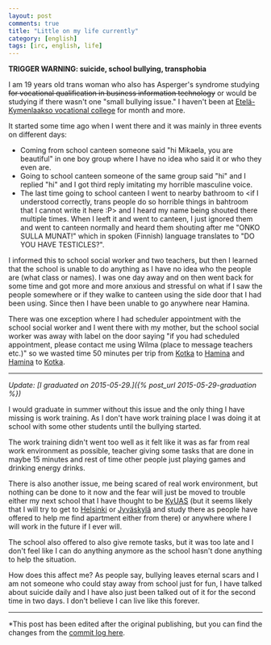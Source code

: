 ```yaml
---
layout: post
comments: true
title: "Little on my life currently"
category: [english]
tags: [irc, english, life]
---
```


<!--

Today I decided to leave all communities that had anything to do with bots,
mainly because of the Limnoria channels.

If you have followed Limnoria's channels for longer time, you know how
it has gotten less tolerant of discussions that are not related to
Limnoria. It started escalating today as \#freenode had discussions on
issues with freenode's staffers and while one issue was resolved, @ncoevoet
decided that it's best that they leave the channel as they are "unwanted".

Below is the <s>problematic part of</s> discussion from 2015-02-13:

*Many people asked what happened fully so here it is.*

*And people are telling me that this log is too long and they are unable
to find the important part and the previous problematic part starts from
`[21:43:36]`.*

<pre class="irclog">
[20:48:35] &lt;Hasimir&gt; hey Mikaela, how is the network command referred to in a plugin (like @network), is it supybot.network or config.network or something else?
[20:49:00] &lt;Mikaela&gt; I have no idea what you mean
[20:49:27] &lt;Hasimir&gt; basically I want to tweak a plugin to make a filename that refers to the network the bot is on
[20:49:34] &lt;Hasimir&gt; so here ...
[20:49:37] &lt;Hasimir&gt; @network
[20:49:38] &lt;Limnoria&gt; freenode
[20:49:48] &lt;Hasimir&gt; we get that
[20:50:02] &lt;Hasimir&gt; but elsewhere, obviously something different
[20:51:08] &lt;Mikaela&gt; @help network
[20:51:08] &lt;Limnoria&gt; (network takes no arguments) -- Returns the network the bot is on. 
[20:51:22] &lt;Mikaela&gt; so probably always the network where you call that
[20:52:04] &lt;Hasimir&gt; but doesn't indicate whether it can be called by a script in relation to a user if the bot is on 2 or more networks
[20:52:41] &lt;Mikaela&gt; I have no idea what you are talking bout and I am currently the worst person who to ask support
[20:52:47] &lt;Hasimir&gt; heh
[20:52:50] &lt;Hasimir&gt; that's cool
[20:53:10] &lt;Hasimir&gt; I'll leave that bit for now then ...
[20:53:42] &lt;Hasimir&gt; and yeah, I'm trying to expand the gpg auth options to include a method which makes it easier for end user scripting
[20:54:33] &lt;Hasimir&gt; i.e. a method where the end user has a constant url to grab an encrypted token from, etc. (like nano's eauth and everify combo)
[20:55:24] &lt;Mikaela&gt; I have no coding skills as you might remember
[20:55:44] &lt;Hasimir&gt; actually, I'd kinda forgotten, my bad
[20:56:15] &lt;Mikaela&gt; sorry, life is just being difficult again
[20:56:29] &lt;Hasimir&gt; we'll manage ...
[20:57:34] &lt;Hasimir&gt; all I need to do is make the url/filename unique and there are other ways
[20:58:20] &lt;Mikaela&gt; it's that day tomorrow and I am crying because of it and Ialso was in arguing about intersex people and those surgeries
[20:58:22] &lt;Mikaela&gt; me: it should be waited for intersex person to be old enough to decide what is the best for them
[20:58:24] &lt;Mikaela&gt; they: doctors should decide the best possible action (that always translates to either cutting as girl unless there is enough material for boy)
[20:58:26] &lt;Mikaela&gt; and the still didn't listen to me or click my links and there are really bad things in them
[20:58:41] &lt;Mikaela&gt; " When he was 12, Bruce was given female hormones so his body would feminize. Then, at 18, he prepared for a vaginoplasty -- "designed to allow me "to have sex with my husband." "
[20:59:17] &lt;Mikaela&gt; it's so much pain to be in body with wrong hormones and parts and they cut people without asking them to cause them that pain
[20:59:38] &lt;Mikaela&gt; and while they are doing that, we must fight to be able to get the treatment we need
[21:00:01] &lt;Mikaela&gt; I have had thoese around ten self-castration and suicide attempts, but are doctors doing nything? no, I had to be on illegal HRT for year
[21:00:38] &lt;Mikaela&gt; and now they are not giving me papers to get myself legally recognized so when I graduate, I am unable to apply for next school
[21:00:55] &lt;Hasimir&gt; aye, and there is a lot more variation than what society would call normal than most people think or suspect
[21:01:31] &lt;Hasimir&gt; and endochrinal issues are ... complex
[21:01:34] &lt;Mikaela&gt; I still haven't meet anyone normal
[21:01:44] &lt;Hasimir&gt; neither have I  ;)
[21:02:00] &lt;Mikaela&gt; but how I know this society, those people who make my school pain are normal
[21:02:21] &lt;Mikaela&gt; I must use backdoor to canteen to even be able to get there without being shouted transphobic things
[21:02:48] &lt;Hasimir&gt; but then I did take the name of a character described as a genetic eunuch as my handle ... albeit a sneaky and politically adept one
[21:03:26] &lt;Mikaela&gt; I don't think I know that character
[21:03:39] &lt;Hasimir&gt; from Frank Herbert's Dune
[21:03:55] &lt;Mikaela&gt; oh, I see, I haven't read that
[21:04:10] &lt;Mikaela&gt; I have lately been reading just The Wheel of Time and I am in prologue of book 10
[21:04:15] &lt;Hasimir&gt; really good book, I highly recommend it
[21:04:45] &lt;Hasimir&gt; oh lord, the Wheel of Neverending Time in which one fight lasts for 3 days and 7 volumes  ;)
[21:05:43] &lt;Hasimir&gt; but if you love your fantasy novels ...
[21:06:03] &lt;Hasimir&gt; the Fionnavar Trilogy by Guy Gavriel Kay is an absolute must read
[21:06:09] &lt;Mikaela&gt; nothing else triggering in it than me hoping that some things would happen to me and there are some negative things there, but mostly it's just women thinking that the only thing men ever do is gossipping and men thinking the same about women
[21:06:11] &lt;Mikaela&gt; :D
[21:06:13] &lt;Mikaela&gt; yes, I love fantasy
[21:06:36] &lt;Mikaela&gt; I just feel it differently nowadays and if something particulary touching happens, I might cry
[21:06:42] &lt;Hasimir&gt; also the Chronicles of Amber by Roger Zelazny (whose novel, Lord of Light shared the 1968 Hugo award with Herbert's Dune)
[21:06:58] &lt;Mikaela&gt; one example could be The Hunt Records by Tamora Pierce (if I recall the name correctly)
[21:07:12] &lt;Hasimir&gt; then you'll really love Guy Gavriel Kay's work
[21:07:16] &lt;Mikaela&gt; doesn't sound familiar either
[21:07:41] &lt;Mikaela&gt; I must probably try sometime
[21:08:00] &lt;Hasimir&gt; then there's the classics: the original Riftwar saga (Magician, Silverthorn and A Darkness at Sethanon)
[21:08:02] &lt;Mikaela&gt; if I live that far
[21:08:29] &lt;Mikaela&gt; i should probably write these names down somewhere
[21:08:43] &lt;Hasimir&gt; do *not* let the scummy hole of school let you fall into that trap ...
[21:09:06] &lt;Hasimir&gt; also, IRC logs serve as a good cheat sheet for the reading list ... ;)
[21:09:11] &lt;Mikaela&gt; it's also doctors and everything else than school
[21:09:17] &lt;Mikaela&gt; oh, yes
[21:09:22] &lt;Hasimir&gt; hang on, let's make this easier ... PM?
[21:09:55] &lt;Mikaela&gt; if you wish
[21:16:46] &lt;Mikaela&gt; Hasimir: oh and you might be interested in #books,##literature
[21:17:19] &lt;Hasimir&gt; oh my, I got into enough trouble when I stumbled onto ##chess ...
[21:17:27] &lt;Hasimir&gt; and then #lichess
[21:43:36] &lt;niko&gt; Mikaela: maybe there is more suitable channels for that than here
[21:46:37] &lt;Mikaela&gt; niko: for what?
[21:48:34] &lt;niko&gt; most of us are here for supybot/limnoria support etc, could you use another channel for your gender problem ?
[21:49:41] &lt;Mikaela&gt; our CoC has always allowed offtopic talking and this is the channel where I was always open even before I came out. There aren't also active support questions at the moment. You can find the link in ,,(topic get 1)
[21:49:43] &lt;Limnoria&gt; Help with using and developing for Limnoria, please see our CoC http://git.io/rh363Q
[21:50:04] &lt;Mikaela&gt; true, most of that has moved to ##abgilpqt+ after it was founded and this stopped being the nice channel of ~5 people
</pre>

Today it was nicely told me that it's not offtopic that is the issue, but
it's "my ranting" or in other words, me as I am not neurotypical or cis
or anything else that is wanted feature there. [Link to the CoC of that time.](https://github.com/ProgVal/Limnoria/wiki/CoC/ee9f12ec56159c618bec12f2df41a99596555c85)

I cannot read it any other way than that I am not wanted to the channel and
no matter how many people I have helped, my issues are bigger issue than
the good that I might have done.

My contributions to Limnoria git:

* OpenHUB
    * [Limnoria](https://openhub.net/accounts/Mikaela/positions/170403)
    * [Limnoria-doc](https://openhub.net/accounts/Mikaela/positions/170402)
* GitHub *after coming out*
    * [Limnoria](https://github.com/ProgVal/Limnoria/commits?author=Mikaela)
    * [Limnoria-doc](https://github.com/Limnoria/Limnoria-doc/commits?author=Mikaela)
* IRC
    * [\#Limnoria](https://koti.kapsi.fi/~mikaela/pisg/Limnoria.html)
    * [\#Supybot](https://koti.kapsi.fi/~mikaela/pisg/Supybot.html)

These statistics are generated with pisg which is dead and this "today" is
the day I left, 2015-03-25.

I had permission from @ProgVal who is founder on \#Limnoria and op on
\#Supybot to make these statistics and I haven't gotten any information
about not having that permission anymore.

<pre class="irclog">
2014-11-03 13:22:52      Mikaela        I just noticed that you have unloaded WebStats and I am missing some kind of statistics :(
2014-11-03 13:23:26      Mikaela        oh and do you have any reverse proxy for http://aperio.fr:7410/ and does Limnoria get the real IP?
2014-11-03 13:46:02      Mikaela        would you be OK with http://koti.kapsi.fi/~mkaysi/pisg/Limnoria.html ? pisg with most of things stripped in config
2014-11-03 16:40:29      pinkieval      WebStats is too resource consuming
2014-11-03 16:40:58      pinkieval      Mikaela | oh and do you have any reverse proxy for http://aperio.fr:7410/ and does Limnoria get the real IP? =&gt; I don't know what you mean, but I don't have a reverse proxy
2014-11-03 16:41:15      Mikaela        there is issue at github now
2014-11-03 16:41:40      Mikaela        and you skipped at least two lines
2014-11-03 16:42:03      pinkieval      I see
2014-11-03 16:42:10      pinkieval      Mikaela | would you be OK with http://koti.kapsi.fi/~mkaysi/pisg/Limnoria.html ? =&gt; yes
2014-11-03 16:42:49      Mikaela        :)
2014-11-03 16:42:49      Mikaela        I tried too remove things that would use bad pronouns, other files in that directory are bad
</pre>

## A little on my life currently

<-->

**TRIGGER WARNING: suicide, school bullying, transphobia**

I am 19 years old trans woman who also has Asperger's syndrome
studying <s>for vocational qualification in business information
technology</s> or would be studying if there wasn't one "small bullying
issue." I haven't been at
[Etelä-Kymenlaakso vocational college](http://ekami.fi/in-english) for
month and more.

It started some time ago when I went there and it was mainly in three
events on different days:

* Coming from school canteen someone said "hi Mikaela, you are beautiful"
  in one boy group where I have no idea who said it or who they even are.
* Going to school canteen someone of the same group said "hi" and I replied
  "hi" and I got third reply imitating my horrible masculine voice.
* The last time going to school canteen I went to nearby bathroom to
  \<if I understood correctly, trans people do so horrible things in
  bahtroom that I cannot write it here :P\> and I heard my name being
  shouted there multiple times. When I leeft it and went to canteen, I
  just ignored them and went to canteen normally and heard them shouting
  after me "ONKO SULLA MUNAT!" which in spoken (Finnish) language
  translates to "DO YOU HAVE TESTICLES?".

I informed this to school social worker and two teachers, but then I
learned that the school is unable to do anything as I have no idea who
the people are (what class or names). I was one day away and on then went
back for some time and got more and more anxious and stressful on what
if I saw the people somewhere or if they walke to canteen using the side
door that I had been using. Since then I have been unable to go anywhere
near Hamina.

There was one exception where I had scheduler appointment with the school
social worker and I went there with my mother, but the school social
worker was away with label on the door saying "if you had scheduled
appointment, please contact me using Wilma (place to message teachers 
etc.)" so we wasted time 50 minutes per trip from [Kotka] to [Hamina] and
[Hamina] to [Kotka].

[Kotka]:http://www.kotka.fi/en/residents
[Hamina]:http://hamina.fi/en/About%20Hamina

* * * * *

*Update:
[I graduated on 2015-05-29.]({% post_url 2015-05-29-graduation %})*

I would graduate in summer without this issue and the only thing I have
missing is work training. As I don't have work training place I was doing
it at school with some other students until the bullying started.

The work training didn't went too well as it felt like it was as far
from real work environment as possible, teacher giving some tasks that are
done in maybe 15 minutes and rest of time other people just playing games
and drinking energy drinks.

There is also another issue, me being scared of real work environment, but
nothing can be done to it now and the fear will just be moved to trouble
either my next school that I have thought to be
[KyUAS](http://www.kyamk.fi/Frontpage) (but it seems likely that I will
try to get to [Helsinki] or [Jyväskylä] and study there as people have
offered to help me find apartment either from there) or anywhere where I
will work in the future if I ever will.

[Helsinki]:http://www.hel.fi/www/helsinki/en
[Jyväskylä]:http://www.hel.fi/www/helsinki/en

The school also offered to also give remote tasks, but it was too late and
I don't feel like I can do anything anymore as the school hasn't done
anything to help the situation.

How does this affect me? As people say, bullying leaves eternal scars and I
am not someone who could stay away from school just for fun, I have talked
about suicide daily and I have also just been talked out of it for the
second time in two days. I don't believe I can live like this forever.

* * * * *

*This post has been edited after the original publishing, but you can find
the changes from the [commit log here](https://github.com/Mikaela/mikaela.github.io/commits/master/_posts/2015-03-25-leaving-bots-life.md).
